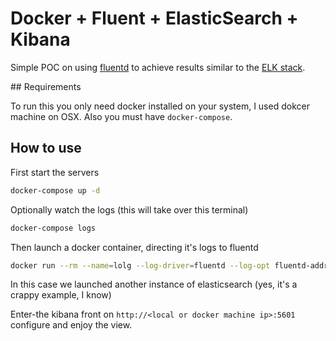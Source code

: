 # Docker + Fluent + ElasticSearch + Kibana

Simple POC on using [fluentd](http://www.fluentd.org/) to achieve results
similar to the [ELK stack](https://www.elastic.co/webinars/introduction-elk-stack).

## Requirements

To run this you only need docker installed on your system, I used dokcer machine
on OSX. Also you must have `docker-compose`.

## How to use

First start the servers

```bash
docker-compose up -d
```

Optionally watch the logs (this will take over this terminal)

```bash
docker-compose logs
```

Then launch a docker container, directing it's logs to fluentd

```bash
docker run --rm --name=lolg --log-driver=fluentd --log-opt fluentd-address=192.168.99.100:24224 elasticsearch
```

In this case we launched another instance of elasticsearch (yes, it's a crappy
example, I know)

Enter-the kibana front on `http://<local or docker machine ip>:5601` configure
and enjoy the view.

